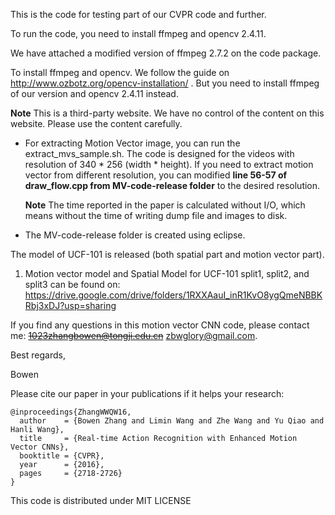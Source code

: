 This is the code for testing part of our CVPR code and further.

To run the code, you need to install ffmpeg and opencv 2.4.11.

We have attached a modified version of ffmpeg 2.7.2 on the code package.

To install ffmpeg and opencv. We follow the guide on http://www.ozbotz.org/opencv-installation/ . But you need to install ffmpeg of our version and opencv 2.4.11 instead.

**Note** This is a third-party website. We have no control of the content on this website. Please use the content carefully.

- For extracting Motion Vector image, you can run the extract_mvs_sample.sh. The code is designed for the videos with resolution of 340 * 256 (width * height). If you need to extract motion vector from different resolution, you can modified **line 56-57 of draw_flow.cpp from MV-code-release folder** to the desired resolution.


    **Note** The time reported in the paper is calculated without I/O, which means without the time of writing dump file and images to disk.

- The MV-code-release folder is created using eclipse.

The model of UCF-101 is released (both spatial part and motion vector part).
1. Motion vector model and Spatial Model for UCF-101 split1, split2, and split3 can be found on: https://drive.google.com/drive/folders/1RXXAauI_inR1KvO8ygQmeNBBKRbj3xDJ?usp=sharing

If you find any questions in this motion vector CNN code, please contact me: ~~1023zhangbowen@tongji.edu.cn~~ zbwglory@gmail.com.

Best regards,

Bowen


Please cite our paper in your publications if it helps your research:


    @inproceedings{ZhangWWQW16,
      author    = {Bowen Zhang and Limin Wang and Zhe Wang and Yu Qiao and Hanli Wang},
      title     = {Real-time Action Recognition with Enhanced Motion Vector CNNs},
      booktitle = {CVPR},
      year      = {2016},
      pages     = {2718-2726}
    }

This code is distributed under MIT LICENSE
